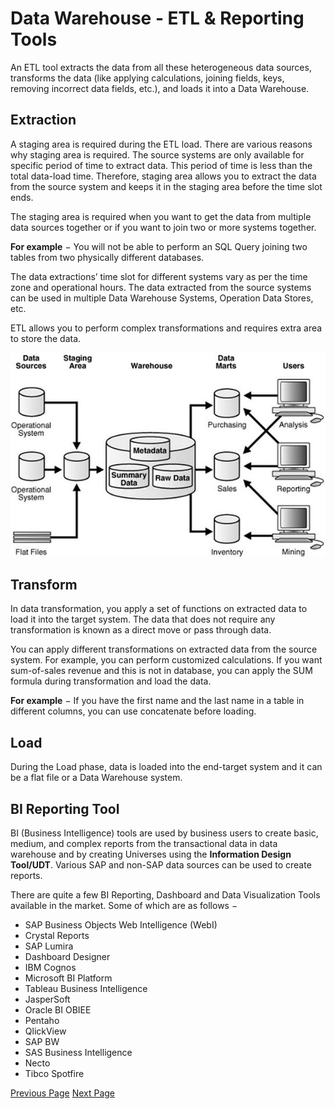 # Data Warehouse - ETL & Reporting Tools
An ETL tool extracts the data from all these heterogeneous data sources, transforms the data (like applying calculations, joining fields, keys, removing incorrect data fields, etc.), and loads it into a Data Warehouse.

## Extraction
A staging area is required during the ETL load. There are various reasons why staging area is required. The source systems are only available for specific period of time to extract data. This period of time is less than the total data-load time. Therefore, staging area allows you to extract the data from the source system and keeps it in the staging area before the time slot ends.

The staging area is required when you want to get the data from multiple data sources together or if you want to join two or more systems together.

**For example** − You will not be able to perform an SQL Query joining two tables from two physically different databases.

The data extractions’ time slot for different systems vary as per the time zone and operational hours. The data extracted from the source systems can be used in multiple Data Warehouse Systems, Operation Data Stores, etc.

ETL allows you to perform complex transformations and requires extra area to store the data.

![Extraction](../cognos/images/extraction.jpg)

## Transform
In data transformation, you apply a set of functions on extracted data to load it into the target system. The data that does not require any transformation is known as a direct move or pass through data.

You can apply different transformations on extracted data from the source system. For example, you can perform customized calculations. If you want sum-of-sales revenue and this is not in database, you can apply the SUM formula during transformation and load the data.

**For example** − If you have the first name and the last name in a table in different columns, you can use concatenate before loading.

## Load
During the Load phase, data is loaded into the end-target system and it can be a flat file or a Data Warehouse system.

## BI Reporting Tool
BI (Business Intelligence) tools are used by business users to create basic, medium, and complex reports from the transactional data in data warehouse and by creating Universes using the **Information Design Tool/UDT**. Various SAP and non-SAP data sources can be used to create reports.

There are quite a few BI Reporting, Dashboard and Data Visualization Tools available in the market. Some of which are as follows − 

   * SAP Business Objects Web Intelligence (WebI)
   * Crystal Reports
   * SAP Lumira
   * Dashboard Designer
   * IBM Cognos
   * Microsoft BI Platform
   * Tableau Business Intelligence
   * JasperSoft
   * Oracle BI OBIEE
   * Pentaho
   * QlickView
   * SAP BW
   * SAS Business Intelligence
   * Necto
   * Tibco Spotfire


[Previous Page](../cognos/data_warehouse_schemas.md) [Next Page](../cognos/cognos_introduction.md) 
